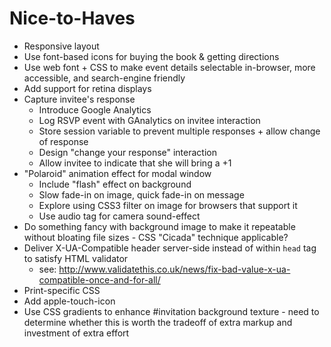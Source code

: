 # Nice-to-Haves

* Responsive layout
* Use font-based icons for buying the book & getting directions
* Use web font + CSS to make event details selectable in-browser, more
  accessible, and search-engine friendly
* Add support for retina displays
* Capture invitee's response
  - Introduce Google Analytics
  - Log RSVP event with GAnalytics on invitee interaction
  - Store session variable to prevent multiple responses + allow change
    of response
  - Design "change your response" interaction
  - Allow invitee to indicate that she will bring a +1
* "Polaroid" animation effect for modal window
  - Include "flash" effect on background
  - Slow fade-in on image, quick fade-in on message
  - Explore using CSS3 filter on image for browsers that support it
  - Use audio tag for camera sound-effect
* Do something fancy with background image to make it repeatable without
  bloating file sizes - CSS "Cicada" technique applicable?
* Deliver X-UA-Compatible header server-side instead of within `head`
  tag to satisfy HTML validator
  - see: http://www.validatethis.co.uk/news/fix-bad-value-x-ua-compatible-once-and-for-all/
* Print-specific CSS
* Add apple-touch-icon
* Use CSS gradients to enhance #invitation background texture - need to
  determine whether this is worth the tradeoff of extra markup and
  investment of extra effort

